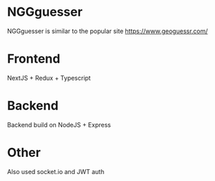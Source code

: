 # NGGguesser

NGGguesser is similar to the popular site https://www.geoguessr.com/
# Frontend
NextJS + Redux + Typescript
# Backend
Backend build on NodeJS + Express
# Other
Also used socket.io and JWT auth
